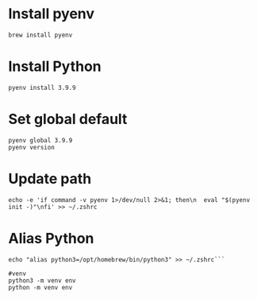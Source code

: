 
# Install pyenv
```brew install pyenv```

# Install Python
```pyenv install 3.9.9```

# Set global default
```
pyenv global 3.9.9
pyenv version
```

# Update path
```echo -e 'if command -v pyenv 1>/dev/null 2>&1; then\n  eval "$(pyenv init -)"\nfi' >> ~/.zshrc```

# Alias Python
```echo "alias python=/opt/homebrew/bin/python3" >> ~/.zshrc
echo "alias python3=/opt/homebrew/bin/python3" >> ~/.zshrc```

#venv
python3 -m venv env
python -m venv env
